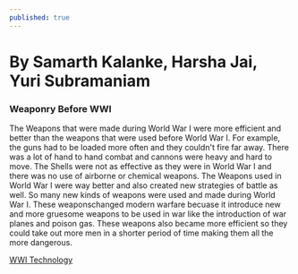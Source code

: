 ```yaml
---
published: true
---
```

# By Samarth Kalanke, Harsha Jai, Yuri Subramaniam

### Weaponry Before WWI

The Weapons that were made during World War I were more efficient and better than the weapons that were used before World War I. For example, the guns had to be loaded more often and they couldn't fire far away. There was a lot of hand to hand combat and cannons were heavy and hard to move. The Shells were not as effective as they were in World War I and there was no use of airborne or chemical weapons. The Weapons used in World War I were way better and also created new strategies of battle as well. So many new kinds of weapons were used and made during World War I. These weaponschanged modern warfare becuase it introduce new and more gruesome weapons to be used in war like the introduction of war planes and poison gas. These weapons also became more efficient so they could take out more men in a shorter period of time making them all the more dangerous.

[WWI Technology](https://www.ncpedia.org/wwi-technology-and-weapons-war "WWI Technology")





